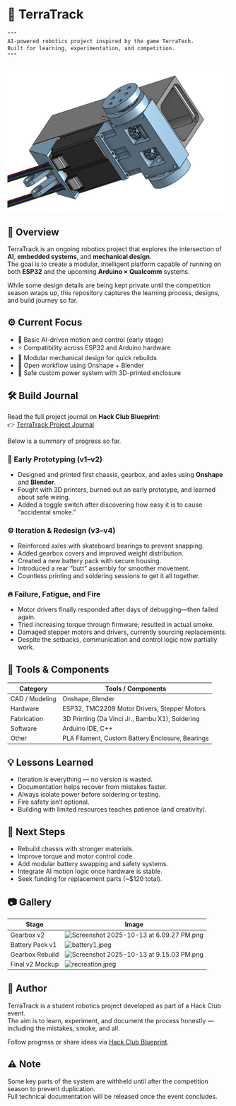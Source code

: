 # 🚀 TerraTrack
```
"""
AI-powered robotics project inspired by the game TerraTech.
Built for learning, experimentation, and competition.
"""
```

![onshapesketch.png](https://github.com/femurdev/TerraTrack/blob/main/gallary/onshapesketch.png?raw=true)



## 🧠 Overview

TerraTrack is an ongoing robotics project that explores the intersection of **AI**, **embedded systems**, and **mechanical design**.  
The goal is to create a modular, intelligent platform capable of running on both **ESP32** and the upcoming **Arduino × Qualcomm** systems.

While some design details are being kept private until the competition season wraps up, this repository captures the learning process, designs, and build journey so far.


## ⚙️ Current Focus

- 🤖 Basic AI-driven motion and control (early stage)
- ⚡ Compatibility across ESP32 and Arduino hardware
- 🧩 Modular mechanical design for quick rebuilds
- 🔧 Open workflow using Onshape + Blender
- 🔋 Safe custom power system with 3D-printed enclosure


## 🛠️ Build Journal

Read the full project journal on **Hack Club Blueprint**:  
👉 [TerraTrack Project Journal](https://blueprint.hackclub.com/projects/485)

Below is a summary of progress so far.


### 🧩 Early Prototyping (v1–v2)
- Designed and printed first chassis, gearbox, and axles using **Onshape** and **Blender**.
- Fought with 3D printers, burned out an early prototype, and learned about safe wiring.
- Added a toggle switch after discovering how easy it is to cause “accidental smoke.”


### ⚙️ Iteration & Redesign (v3–v4)
- Reinforced axles with skateboard bearings to prevent snapping.
- Added gearbox covers and improved weight distribution.
- Created a new battery pack with secure housing.
- Introduced a rear “butt” assembly for smoother movement.
- Countless printing and soldering sessions to get it all together.


### 🔥 Failure, Fatigue, and Fire
- Motor drivers finally responded after days of debugging—then failed again.
- Tried increasing torque through firmware; resulted in actual smoke.
- Damaged stepper motors and drivers, currently sourcing replacements.
- Despite the setbacks, communication and control logic now partially work.


## 🧰 Tools & Components

| Category | Tools / Components |
|-----------|--------------------|
| CAD / Modeling | Onshape, Blender |
| Hardware | ESP32, TMC2209 Motor Drivers, Stepper Motors |
| Fabrication | 3D Printing (Da Vinci Jr., Bambu X1), Soldering |
| Software | Arduino IDE, C++ |
| Other | PLA Filament, Custom Battery Enclosure, Bearings |


## 💡 Lessons Learned

- Iteration is everything — no version is wasted.
- Documentation helps recover from mistakes faster.
- Always isolate power before soldering or testing.
- Fire safety isn’t optional.
- Building with limited resources teaches patience (and creativity).


## 🧭 Next Steps

- Rebuild chassis with stronger materials.
- Improve torque and motor control code.
- Add modular battery swapping and safety systems.
- Integrate AI motion logic once hardware is stable.
- Seek funding for replacement parts (~$120 total).


## 📷 Gallery

| Stage | Image |
|--------|--------|
| Gearbox v2 | ![Screenshot 2025-10-13 at 6.09.27 PM.png](https://blueprint.hackclub.com/user-attachments/blobs/proxy/eyJfcmFpbHMiOnsiZGF0YSI6MjEwMywicHVyIjoiYmxvYl9pZCJ9fQ==--5ce81054dadda8320fc72e035bf6d243b317185d/Screenshot%202025-10-13%20at%206.09.27%E2%80%AFPM.png) |
| Battery Pack v1 | ![battery1.jpeg](https://blueprint.hackclub.com/user-attachments/blobs/proxy/eyJfcmFpbHMiOnsiZGF0YSI6MjEyOCwicHVyIjoiYmxvYl9pZCJ9fQ==--9344d516bb8165549ce07e4c68c8ab4fa47640db/battery1.jpeg) |
| Gearbox Rebuild | ![Screenshot 2025-10-13 at 9.15.03 PM.png](https://blueprint.hackclub.com/user-attachments/blobs/proxy/eyJfcmFpbHMiOnsiZGF0YSI6MjEzMywicHVyIjoiYmxvYl9pZCJ9fQ==--8985d672864fac0d97f18e1149e35b02836ee922/Screenshot%202025-10-13%20at%209.15.03%E2%80%AFPM.png) |
| Final v2 Mockup | ![recreation.jpeg](https://blueprint.hackclub.com/user-attachments/blobs/proxy/eyJfcmFpbHMiOnsiZGF0YSI6MjE0MywicHVyIjoiYmxvYl9pZCJ9fQ==--127a0d9994ebd72d4a93cb916e200d3cc7e1e544/recreation.jpeg) |


## 💬 Author

TerraTrack is a student robotics project developed as part of a Hack Club event.  
The aim is to learn, experiment, and document the process honestly — including the mistakes, smoke, and all.  

Follow progress or share ideas via [Hack Club Blueprint](https://blueprint.hackclub.com/projects/485).


## ⚠️ Note

Some key parts of the system are withheld until after the competition season to prevent duplication.  
Full technical documentation will be released once the event concludes.
